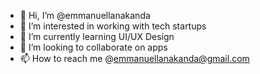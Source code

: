 - 👋 Hi, I’m @emmanuellanakanda
- 👀 I’m interested in working with tech startups
- 🌱 I’m currently learning UI/UX Design
- 💞️ I’m looking to collaborate on apps 
- 📫 How to reach me @emmanuellanakanda@gmail.com

<!---
emmanuellanakanda/emmanuellanakanda is a ✨ special ✨ repository because its `README.md` (this file) appears on your GitHub profile.
You can click the Preview link to take a look at your changes.
--->
